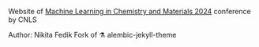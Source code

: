 Website of [Machine Learning in Chemistry and Materials 2024](https://mlcm-24.github.io/) conference by CNLS

[](/mlcm-logo.jpg)


Author: Nikita Fedik
Fork of ⚗ alembic-jekyll-theme
